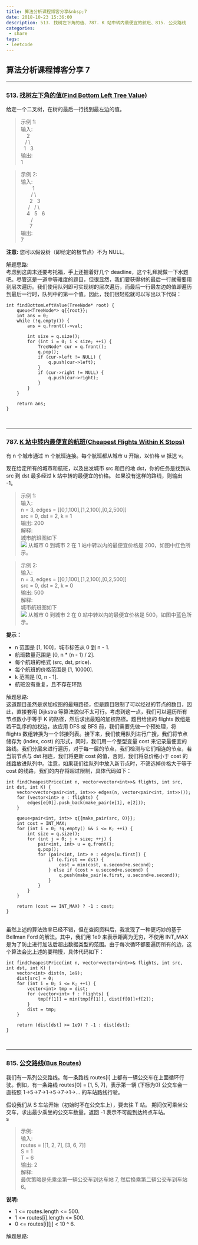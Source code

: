 ```yaml
---
title: 算法分析课程博客分享&nbsp;7
date: 2018-10-23 15:36:00
description: 513. 找树左下角的值、787. K 站中转内最便宜的航班、815. 公交路线
categories:
 - share
tags: 
- leetcode
---
```


## 算法分析课程博客分享&nbsp;7

----------

### 513. [找树左下角的值(Find Bottom Left Tree Value)](https://leetcode-cn.com/problems/find-bottom-left-tree-value/)

给定一个二叉树，在树的最后一行找到最左边的值。 <br />

> 示例 1: <br />
> 输入: <br />
> &nbsp;&nbsp;&nbsp;&nbsp;2 <br />
> &nbsp;&nbsp;&nbsp;/&nbsp;\ <br />
> &nbsp;&nbsp;1&nbsp;&nbsp;&nbsp;3 <br />
> 输出: <br />
> 1 <br />
 
> 示例 2: <br />
> 输入: <br />
> &nbsp;&nbsp;&nbsp;&nbsp;&nbsp;&nbsp;&nbsp;&nbsp;1 <br />
> &nbsp;&nbsp;&nbsp;&nbsp;&nbsp;&nbsp;&nbsp;/&nbsp;\ <br />
> &nbsp;&nbsp;&nbsp;&nbsp;&nbsp;&nbsp;2&nbsp;&nbsp;&nbsp;3 <br />
> &nbsp;&nbsp;&nbsp;&nbsp;&nbsp;/&nbsp;&nbsp;&nbsp;/&nbsp;\ <br />
> &nbsp;&nbsp;&nbsp;&nbsp;4&nbsp;&nbsp;&nbsp;5&nbsp;&nbsp;&nbsp;6 <br />
> &nbsp;&nbsp;&nbsp;&nbsp;&nbsp;&nbsp;&nbsp;/ <br />
> &nbsp;&nbsp;&nbsp;&nbsp;&nbsp;&nbsp;7 <br />
> 输出: <br />
> 7 <br />

**注意:** 您可以假设树（即给定的根节点）不为 NULL。 <br />


解题思路: <br />
考虑到这周末还要考托福，手上还握着好几个 deadline，这个礼拜就做一下水题吧。尽管这是一道中等难度的题目，但很显然，我们要获得树的最后一行就需要用到层次遍历。我们使用队列即可实现树的层次遍历，而最后一行最左边的值即遍历到最后一行时，队列中的第一个值。因此，我们很轻松就可以写出以下代码： <br />

```
int findBottomLeftValue(TreeNode* root) {
    queue<TreeNode*> q{{root}};
    int ans = 0;
    while (!q.empty()) {
        ans = q.front()->val;

        int size = q.size();
        for (int i = 0; i < size; ++i) {
            TreeNode* cur = q.front();
            q.pop();
            if (cur->left != NULL) {
                q.push(cur->left);
            }
            if (cur->right != NULL) {
                q.push(cur->right);
            }
        }
    }

    return ans;
}
```
<br />


----------

### 787. [K 站中转内最便宜的航班(Cheapest Flights Within K Stops)](https://leetcode-cn.com/problems/cheapest-flights-within-k-stops/)

有 n 个城市通过 m 个航班连接。每个航班都从城市 u 开始，以价格 w 抵达 v。 <br />

现在给定所有的城市和航班，以及出发城市 src 和目的地 dst，你的任务是找到从 src 到 dst 最多经过 k 站中转的最便宜的价格。 如果没有这样的路线，则输出 -1。  <br />

> 示例 1: <br />
> 输入: <br />
> n = 3, edges = [[0,1,100],[1,2,100],[0,2,500]] <br />
> src = 0, dst = 2, k = 1 <br />
> 输出: 200 <br />
> 解释: <br />
> 城市航班图如下 <br />
> ![](https://raw.githubusercontent.com/Eros-L/Eros-L.github.io/master/_posts/leetcode/787.png)
> 从城市 0 到城市 2 在 1 站中转以内的最便宜价格是 200，如图中红色所示。 <br />

> 示例 2: <br />
> 输入: <br />
> n = 3, edges = [[0,1,100],[1,2,100],[0,2,500]] <br />
> src = 0, dst = 2, k = 0 <br />
> 输出: 500 <br />
> 解释: <br />
> 城市航班图如下 <br />
> ![](https://raw.githubusercontent.com/Eros-L/Eros-L.github.io/master/_posts/leetcode/787.png)
> 从城市 0 到城市 2 在 0 站中转以内的最便宜价格是 500，如图中蓝色所示。 <br />

**提示：** <br />
- n 范围是 [1, 100]，城市标签从 0 到 n - 1.
- 航班数量范围是 [0, n * (n - 1) / 2].
- 每个航班的格式 (src, dst, price).
- 每个航班的价格范围是 [1, 10000].
- k 范围是 [0, n - 1].
- 航班没有重复，且不存在环路


解题思路: <br />
这道题目虽然是求加权图的最短路径，但是题目限制了可以经过的节点的数目，因此，直接套用 Dijkstra 等算法貌似不太可行。考虑到这一点，我们可以遍历所有节点数小于等于 K 的路径，然后求出最短的加权路径。题目给出的 flights 数组是若干乱序的加权边，故应用 DFS 或 BFS 前，我们需要先做一个预处理，将 flights 数组转换为一个邻接列表。接下来，我们使用队列进行广搜，我们将节点储存为 (index, cost) 的形式，同时，我们用一个整型变量 cost 来记录最便宜的路线。我们分层来进行遍历，对于每一层的节点，我们检测与它们相连的节点，若当前节点与 dst 相连，我们将更新 cost 的值，否则，我们将总价格小于 cost 的线路放进队列中。注意，如果我们往队列中放入新节点时，不筛选掉价格大于等于 cost 的线路，我们的内存将超过限制，具体代码如下： <br />

```
int findCheapestPrice(int n, vector<vector<int>>& flights, int src, int dst, int K) {
    vector<vector<pair<int, int>>> edges(n, vector<pair<int, int>>());
    for (vector<int> e : flights) {
        edges[e[0]].push_back(make_pair(e[1], e[2]));
    }

    queue<pair<int, int>> q{{make_pair(src, 0)}};        
    int cost = INT_MAX;
    for (int i = 0; !q.empty() && i <= K; ++i) {
        int size = q.size();
        for (int j = 0; j < size; ++j) {
            pair<int, int> u = q.front();
            q.pop();
            for (pair<int, int> e : edges[u.first]) {
                if (e.first == dst) {
                    cost = min(cost, u.second+e.second);
                } else if (cost > u.second+e.second) {
                    q.push(make_pair(e.first, u.second+e.second));
                }
            }
        }
    }

    return (cost == INT_MAX) ? -1 : cost;
}
```
<br />
虽然上述的算法效率已经不错，但在查阅资料后，我发现了一种更巧妙的基于 Bellman Ford 的解法。其中，我们用 1e9 来表示距离为无穷，不使用 INT_MAX 是为了防止进行加法后超出数据类型的范围。由于每次循环都要遍历所有的边，这个算法会比上述的要稍慢，具体代码如下： <br />

```
int findCheapestPrice(int n, vector<vector<int>>& flights, int src, int dst, int K) {
    vector<int> dist(n, 1e9);
    dist[src] = 0;
    for (int i = 0; i <= K; ++i) {
        vector<int> tmp = dist;
        for (vector<int> f : flights) {
            tmp[f[1]] = min(tmp[f[1]], dist[f[0]]+f[2]);
        }
        dist = tmp;
    }

    return (dist[dst] >= 1e9) ? -1 : dist[dst];
}
```
<br />


----------

### 815. [公交路线(Bus Routes)](https://leetcode-cn.com/problems/bus-routes/)

我们有一系列公交路线。每一条路线 routes[i] 上都有一辆公交车在上面循环行驶。例如，有一条路线 routes[0] = [1, 5, 7]，表示第一辆 (下标为0) 公交车会一直按照 1->5->7->1->5->7->1->... 的车站路线行驶。 <br />

假设我们从 S 车站开始（初始时不在公交车上），要去往 T 站。 期间仅可乘坐公交车，求出最少乘坐的公交车数量。返回 -1 表示不可能到达终点车站。 <br />s

> 示例: <br />
> 输入: <br />
> routes = [[1, 2, 7], [3, 6, 7]] <br />
> S = 1 <br />
> T = 6 <br />
> 输出: 2 <br />
> 解释: <br />
> 最优策略是先乘坐第一辆公交车到达车站 7, 然后换乘第二辆公交车到车站 6。 <br />

**说明:** <br />
- 1 <= routes.length <= 500.
- 1 <= routes[i].length <= 500.
- 0 <= routes[i][j] < 10 ^ 6.


解题思路: <br />


```

```
<br />

